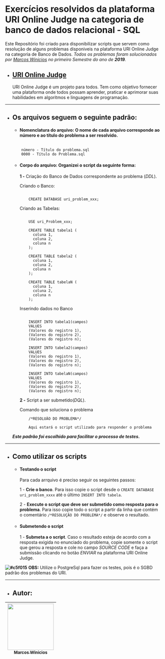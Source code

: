 # **Exercícios resolvidos da plataforma URI Online Judge na categoria de banco de dados relacional - SQL**



Este Repositório foi criado para disponibilizar scripts que servem como resolução de alguns problemas disponiveis na plataforma URI Online Judge na categoria de Banco de Dados.
_Todos os problemas foram solucionados por [Marcos Winicios](https://github.com/MarcosWinicios) no primeiro Semestre do ano de **2019**._

* ## [URI Online Judge](https://www.urionlinejudge.com.br/judge/pt/login)

  URI Online Judge é um projeto para todos. Tem como objetivo fornecer uma plataforma onde todos possam aprender, praticar e aprimorar suas habilidades em algoritmos e linguagens de programação.

---

* ##  Os arquivos seguem o seguinte padrão:
  - #### **Nomenclatura do arquivo:** O nome de cada arquivo corresponde ao número e ao título do problema a ser resolvido.
  ```
  
      número - Título do problema.sql 
      0000 - Título do Problema.sql
    ```
  -  #### **Corpo do arquivo:** Organizei o script da seguinte forma:
  
     **1 -** Criação do Banco de Dados correspondente ao problema (*DDL*).
  
        Criando o Banco:
        
      ```

          CREATE DATABASE uri_problem_xxx;
      ``` 
        Criando as Tabelas:

      ```

          USE uri_Problem_xxx;
          
          CREATE TABLE tabela1 (
            coluna 1,
            coluna 2,
            coluna n
          );
          
          CREATE TABLE tabela2 (
            coluna 1,
            coluna 2,
            coluna n
          );
          
          CREATE TABLE tabelaN (
            coluna 1,
            coluna 2,
            coluna n
          );
      ```
        Inserindo dados no Banco

      ```

          INSERT INTO tabela1(campos)
          VALUES
          (Valores do registro 1),
          (Valores do registro 2),
          (Valores do registro n);
          
          INSERT INTO tabela2(campos)
          VALUES
          (Valores do registro 1),
          (Valores do registro 2),
          (Valores do registro n);
          
          INSERT INTO tabelaN(campos)
          VALUES
          (Valores do registro 1),
          (Valores do registro 2),
          (Valores do registro n);
      ```
     **2 -** Script a ser submetido(*DQL*).
     
        Comando que soluciona o problema
          
      ```
          /*RESOLUÃO DO PROBLEMA*/
          
          Aqui estará o script utilizado para responder o problema
      ```
    
    *__Este padrão foi escolhido para facilitar o processo de testes.__* 
    
---
  
* ## Como utilizar os scripts

  * #### **Testando o script**
      Para cada arrquivo é preciso seguir os seguintes passos:
      
      1 - **Crie o banco**. Para isso copie o script desde o `CREATE DATABASE uri_problem_xxxx` até o último `INSERT INTO tabela`.
    
      2 -  **Execute o script que deve ser submetido como resposta para o problema**. Para isso copie todo o script a partir da linha que contém o comentário `/*RESOLUÇÃO DO PROBLEMA*/` e observe o resultado.
   
  * #### **Submetendo o script**

      1 -  **Submeta a o script**. Caso o resultado esteja de acordo com a resposta exigida no enunciado do problema, copie somente o script que gerou a resposta e cole no campo *SOURCE CODE* e faça a submissão clicando no botão *ENVIAR* na plataforma URI Online Judge.
   
  
 **![#c5f015](https://placehold.it/15/c5f015/000000?text=+)** **OBS:** 
  Utilize o PostgreSql para fazer os testes, pois é o SGBD padrão dos problemas do URI.
  
---

* ## Autor:
| [<img src="https://avatars2.githubusercontent.com/u/49327237?s=460&u=3b9ac2cb488cf243d35c0753001d1f7250f7f474&v=4" width="150" height="150"><br><sub>Marcos Winicios</sub>](https://github.com/MarcosWinicios) |
| :---: |

